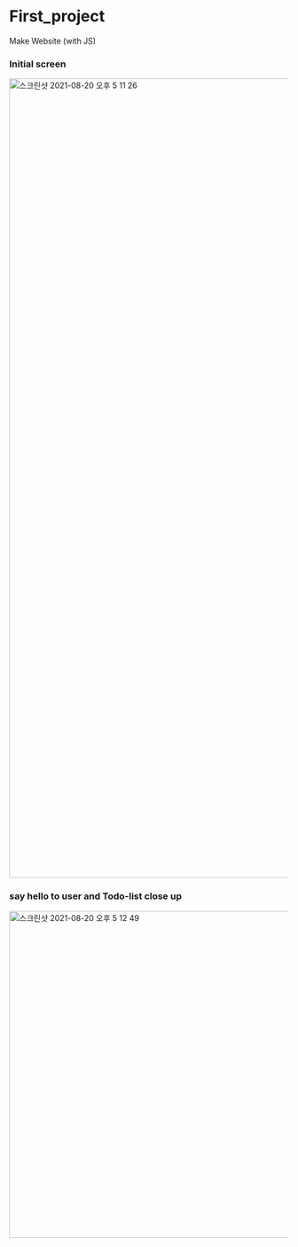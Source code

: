 # First_project
Make Website (with JS)

### Initial screen
<img width="1440" alt="스크린샷 2021-08-20 오후 5 11 26" src="https://user-images.githubusercontent.com/75519420/130202511-83dd908e-3099-44f2-9116-a87c9cf0807d.png">

### say hello to user and Todo-list close up
<img width="589" alt="스크린샷 2021-08-20 오후 5 12 49" src="https://user-images.githubusercontent.com/75519420/130202834-cb90c120-3d0b-42ea-b914-b21d4fc7f616.png">
